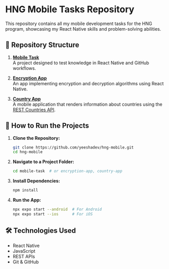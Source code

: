 # HNG Mobile Tasks Repository

This repository contains all my mobile development tasks for the HNG program, showcasing my React Native skills and problem-solving abilities.

## 📁 Repository Structure

1. **[Mobile Task](./mobile-task)**  
   A project designed to test knowledge in React Native and GitHub workflows.

2. **[Encryption App](https://gist.github.com/YeeshaDev/c7d3d76c3b87b3d729f76cce5a67470b)**  
   An app implementing encryption and decryption algorithms using React Native.

3. **[Country App](./country-app)**  
   A mobile application that renders information about countries using the [REST Countries API](https://restcountries.com/).

## 🚀 How to Run the Projects

1. **Clone the Repository:**
   ```bash
   git clone https://github.com/yeeshadev/hng-mobile.git
   cd hng-mobile
   ```

2. **Navigate to a Project Folder:**
   ```bash
   cd mobile-task  # or encryption-app, country-app
   ```

3. **Install Dependencies:**
   ```bash
   npm install
   ```

4. **Run the App:**
   ```bash
   npx expo start --android  # For Android
   npx expo start --ios      # For iOS
   ```

## 🛠️ Technologies Used
- React Native
- JavaScript
- REST APIs
- Git & GitHub
